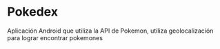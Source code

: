 # Pokedex
Aplicación Android que utiliza la API de Pokemon, utiliza geolocalización para lograr encontrar pokemones
